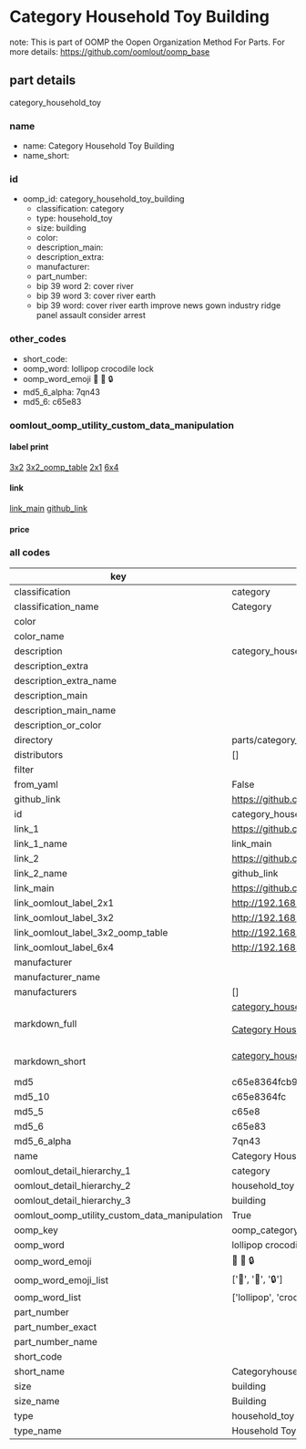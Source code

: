 # Category Household Toy Building  

note: This is part of OOMP the Oopen Organization Method For Parts. For more details: https://github.com/oomlout/oomp_base

##  part details



category_household_toy

### name
* name: Category Household Toy Building
* name_short: 
### id
* oomp_id: category_household_toy_building
  * classification: category
  * type: household_toy
  * size: building
  * color: 
  * description_main: 
  * description_extra: 
  * manufacturer: 
  * part_number: 
  * bip 39 word 2: cover river
  * bip 39 word 3: cover river earth
  * bip 39 word: cover river earth improve news gown industry ridge panel assault consider arrest

### other_codes
* short_code: 
* oomp_word: lollipop crocodile lock
* oomp_word_emoji :lollipop: :crocodile: :lock:
* md5_6_alpha: 7qn43
* md5_6: c65e83






### oomlout_oomp_utility_custom_data_manipulation
#### label print
[3x2](http://192.168.1.245:1112/?label=oomp%207qn43)
[3x2_oomp_table](http://192.168.1.107:1112/?label=oomp%207qn43)
[2x1](http://192.168.1.242:1112/?label=oomp%207qn43)
[6x4](http://192.168.1.55:1112/?label=oomp%207qn43)    

#### link

[link_main](https://github.com/oomlout/oomlout_oomp_current_version_messy/tree/main/parts/category_household_toy_building) [github_link](https://github.com/oomlout/oomlout_oomp_part_src/tree/main/parts/category_household_toy_building)                             

#### price







### all codes 
| key | value |  
| --- | --- |  
| classification | category |  
| classification_name | Category |  
| color |  |  
| color_name |  |  
| description | category_household_toy |  
| description_extra |  |  
| description_extra_name |  |  
| description_main |  |  
| description_main_name |  |  
| description_or_color |   |  
| directory | parts/category_household_toy_building |  
| distributors | [] |  
| filter |  |  
| from_yaml | False |  
| github_link | https://github.com/oomlout/oomlout_oomp_part_src/tree/main/parts/category_household_toy_building |  
| id | category_household_toy_building |  
| link_1 | https://github.com/oomlout/oomlout_oomp_current_version_messy/tree/main/parts/category_household_toy_building |  
| link_1_name | link_main |  
| link_2 | https://github.com/oomlout/oomlout_oomp_part_src/tree/main/parts/category_household_toy_building |  
| link_2_name | github_link |  
| link_main | https://github.com/oomlout/oomlout_oomp_current_version_messy/tree/main/parts/category_household_toy_building |  
| link_oomlout_label_2x1 | http://192.168.1.242:1112/?label=oomp%207qn43 |  
| link_oomlout_label_3x2 | http://192.168.1.245:1112/?label=oomp%207qn43 |  
| link_oomlout_label_3x2_oomp_table | http://192.168.1.107:1112/?label=oomp%207qn43 |  
| link_oomlout_label_6x4 | http://192.168.1.55:1112/?label=oomp%207qn43 |  
| manufacturer |  |  
| manufacturer_name |  |  
| manufacturers | [] |  
| markdown_full | [category_household_toy_building](https://github.com/oomlout/oomlout_oomp_current_version_messy/tree/main/parts/category_household_toy_building)<br>[](https://github.com/oomlout/oomlout_oomp_current_version_messy/tree/main/parts/category_household_toy_building)<br>[Category Household Toy Building](https://github.com/oomlout/oomlout_oomp_current_version_messy/tree/main/parts/category_household_toy_building)<br><br> |  
| markdown_short | [category_household_toy_building](https://github.com/oomlout/oomlout_oomp_current_version_messy/tree/main/parts/category_household_toy_building)<br><br> |  
| md5 | c65e8364fcb98e6594ca97208aeeb18c |  
| md5_10 | c65e8364fc |  
| md5_5 | c65e8 |  
| md5_6 | c65e83 |  
| md5_6_alpha | 7qn43 |  
| name | Category Household Toy Building |  
| oomlout_detail_hierarchy_1 | category |  
| oomlout_detail_hierarchy_2 | household_toy |  
| oomlout_detail_hierarchy_3 | building |  
| oomlout_oomp_utility_custom_data_manipulation | True |  
| oomp_key | oomp_category_household_toy_building |  
| oomp_word | lollipop crocodile lock |  
| oomp_word_emoji | :lollipop: :crocodile: :lock: |  
| oomp_word_emoji_list | [':lollipop:', ':crocodile:', ':lock:'] |  
| oomp_word_list | ['lollipop', 'crocodile', 'lock'] |  
| part_number |  |  
| part_number_exact |  |  
| part_number_name |  |  
| short_code |  |  
| short_name | Categoryhouseholdtoy |  
| size | building |  
| size_name | Building |  
| type | household_toy |  
| type_name | Household Toy |  

